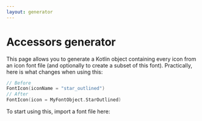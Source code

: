 ```yaml
---
layout: generator
---
```


# Accessors generator

This page allows you to generate a Kotlin object containing every icon from an icon font file (and optionally to create a subset of this font). Practically, here is what changes when using this:

```kotlin
// Before
FontIcon(iconName = "star_outlined")
// After
FontIcon(icon = MyFontObject.StarOutlined)
```

To start using this, import a font file here:
